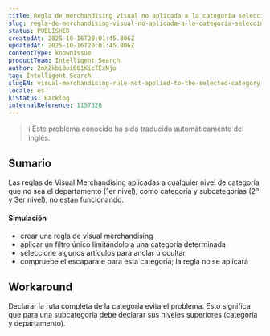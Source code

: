 ```yaml
---
title: Regla de merchandising visual no aplicada a la categoría seleccionada
slug: regla-de-merchandising-visual-no-aplicada-a-la-categoria-seleccionada
status: PUBLISHED
createdAt: 2025-10-16T20:01:45.806Z
updatedAt: 2025-10-16T20:01:45.806Z
contentType: knownIssue
productTeam: Intelligent Search
author: 2mXZkbi0oi061KicTExNjo
tag: Intelligent Search
slugEN: visual-merchandising-rule-not-applied-to-the-selected-category
locale: es
kiStatus: Backlog
internalReference: 1157326
---
```


>ℹ️ Este problema conocido ha sido traducido automáticamente del inglés.

## Sumario


Las reglas de Visual Merchandising aplicadas a cualquier nivel de categoría que no sea el departamento (1er nivel), como categoría y subcategorías (2º y 3er nivel), no están funcionando.


#### Simulación



- crear una regla de visual merchandising
- aplicar un filtro único limitándolo a una categoría determinada
- seleccione algunos artículos para anclar u ocultar
- compruebe el escaparate para esta categoría; la regla no se aplicará

## Workaround


Declarar la ruta completa de la categoría evita el problema. Esto significa que para una subcategoría debe declarar sus niveles superiores (categoría y departamento).



